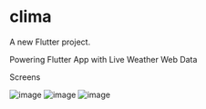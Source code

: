 # clima

A new Flutter project.

Powering Flutter App with Live Weather Web Data

Screens 

![image](https://user-images.githubusercontent.com/61965947/147659647-6ed1fc4f-b672-43ab-a572-f9e8b56766dc.png)
![image](https://user-images.githubusercontent.com/61965947/147660016-c088b024-4b81-443e-a345-681c1ef1f86d.png)
![image](https://user-images.githubusercontent.com/61965947/147660094-85738ba9-5281-4ebf-8ddd-9db1a3f182c4.png)


